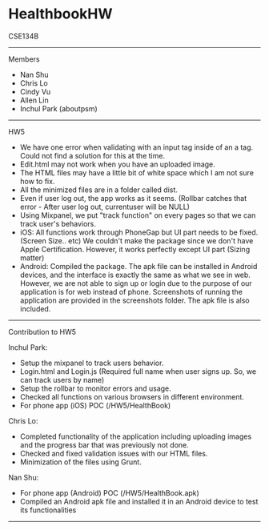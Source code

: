 # HealthbookHW
CSE134B

-----------------------------------------------------------------------
Members
- Nan Shu
- Chris Lo
- Cindy Vu
- Allen Lin
- Inchul Park (aboutpsm)

---------------------------------------------------------------------
HW5
- We have one error when validating with an input tag inside of an a tag. Could not find a solution for this at the time.
- Edit.html may not work when you have an uploaded image.
- The HTML files may have a little bit of white space which I am not sure how to fix.
- All the minimized files are in a folder called dist.
- Even if user log out, the app works as it seems. (Rollbar catches that error - After user log out, currentuser will be NULL)
- Using Mixpanel, we put "track function" on every pages so that we can track user's behaviors.
- iOS: All functions work through PhoneGap but UI part needs to be fixed. (Screen Size.. etc)
       We couldn't make the package since we don't have Apple Certification.
       However, it works perfectly except UI part (Sizing matter)
- Android: Compiled the package. The apk file can be installed in Android devices,
           and the interface is exactly the same as what we see in web.
           However, we are not able to sign up or login due to the purpose of our application is for web
           instead of phone. Screenshots of running the application are provided in the screenshots folder.
           The apk file is also included.

---------------------------------------------------------------------
Contribution to HW5

Inchul Park:
- Setup the mixpanel to track users behavior.
- Login.html and Login.js (Required full name when user signs up. So, we can track users by name) 
- Setup the rollbar to monitor errors and usage.
- Checked all functions on various browsers in different environment.
- For phone app (iOS) POC (/HW5/HealthBook)

Chris Lo:
- Completed functionality of the application including uploading images and the progress bar that was previously not done.
- Checked and fixed validation issues with our HTML files.
- Minimization of the files using Grunt.

Nan Shu:
- For phone app (Android) POC (/HW5/HealthBook.apk)
- Compiled an Android apk file and installed it in an Android device to test its functionalities

---------------------------------------------------------------------
